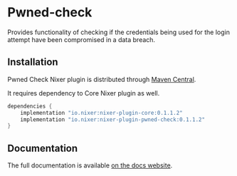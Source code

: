 # Pwned-check

Provides functionality of checking if the credentials being used for the login attempt have been compromised in a data breach.

## Installation

Pwned Check Nixer plugin is distributed through [Maven Central](https://mvnrepository.com/artifact/io.nixer).

It requires dependency to Core Nixer plugin as well.

```groovy
dependencies {
    implementation "io.nixer:nixer-plugin-core:0.1.1.2"
    implementation "io.nixer:nixer-plugin-pwned-check:0.1.1.2"
}
```

## Documentation

The full documentation is available [on the docs website](https://nixer-io.github.io/).
